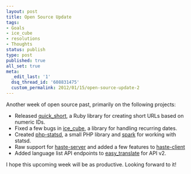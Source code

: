 ```yaml
---
layout: post
title: Open Source Update
tags:
- Goals
- ice_cube
- resolutions
- Thoughts
status: publish
type: post
published: true
all_set: true
meta:
  _edit_last: '1'
  dsq_thread_id: '608831475'
  custom_permalink: 2012/01/15/open-source-update-2
---
```


Another week of open source past, primarily on the following projects:

* Released [quick_short](https://github.com/seejohnrun/quick_short), a Ruby library for creating short URLs based on numeric IDs.
* Fixed a few bugs in [ice_cube](https://github.com/seejohnrun/ice_cube), a library for handling recurring dates.
* Created [php-statsd](https://github.com/seejohnrun/php-statsd), a small PHP
  library and [spark](http://getsparks.org/packages/statsd/versions/HEAD/show) for working with statsd.
* Raw support for [haste-server](https://github.com/seejohnrun/haste-server) and
  added a few features to [haste-client](https://github.com/seejohnrun/haste-client)
* Added language list API endpoints to [easy_translate](https://github.com/seejohnrun/easy_translate) for API v2.

I hope this upcoming week will be as productive. Looking forward to it!
